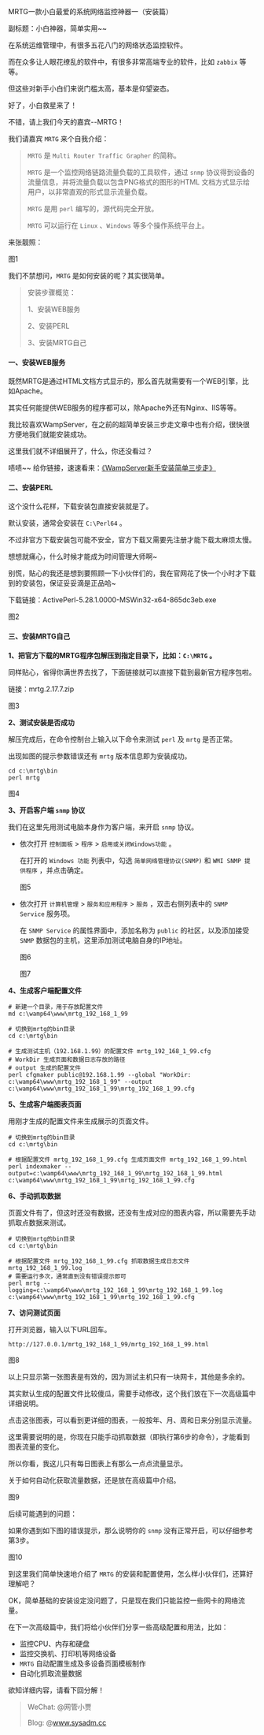 MRTG一款小白最爱的系统网络监控神器一（安装篇）

副标题：小白神器，简单实用~~



在系统运维管理中，有很多五花八门的网络状态监控软件。

而在众多让人眼花缭乱的软件中，有很多非常高端专业的软件，比如 `zabbix` 等等。

但这些对新手小白们来说门槛太高，基本是仰望姿态。

好了，小白救星来了！

不错，请上我们今天的嘉宾--MRTG！



我们请嘉宾 `MRTG` 来个自我介绍：

> `MRTG` 是 `Multi Router Traffic Grapher` 的简称。
>
> `MRTG` 是一个监控网络链路流量负载的工具软件，通过 `snmp` 协议得到设备的流量信息，并将流量负载以包含PNG格式的图形的HTML 文档方式显示给用户，以非常直观的形式显示流量负载。
>
> `MRTG` 是用 `perl` 编写的，源代码完全开放。
>
> `MRTG` 可以运行在 `Linux` 、`Windows` 等多个操作系统平台上。

来张靓照：

图1



我们不禁想问，`MRTG` 是如何安装的呢？其实很简单。

> 安装步骤概览：
>
> 1、安装WEB服务
>
> 2、安装PERL
>
> 3、安装MRTG自己



#### 一、安装WEB服务

既然MRTG是通过HTML文档方式显示的，那么首先就需要有一个WEB引擎，比如Apache。

其实任何能提供WEB服务的程序都可以，除Apache外还有Nginx、IIS等等。

我比较喜欢WampServer，在之前的超简单安装三步走文章中也有介绍，很快很方便地我们就能安装成功。

这里我们就不详细展开了，什么，你还没看过？

啧啧~~ 给你链接，速速看来：[《WampServer新手安装简单三步走》](https://www.sysadm.cc/index.php/webxuexi/731-wampserver-install)



#### 二、安装PERL

这个没什么花样，下载安装包直接安装就是了。

默认安装，通常会安装在 `C:\Perl64` 。

不过非官方下载安装包可能不安全，官方下载又需要先注册才能下载太麻烦太慢。

想想就痛心，什么时候才能成为时间管理大师啊~

别慌，贴心的我还是想到要照顾一下小伙伴们的，我在官网花了快一个小时才下载到的安装包，保证妥妥滴是正品哈~

下载链接：ActivePerl-5.28.1.0000-MSWin32-x64-865dc3eb.exe

图2





#### 三、安装MRTG自己

**1、把官方下载的MRTG程序包解压到指定目录下，比如：`C:\MRTG` 。**

同样贴心，省得你满世界去找了，下面链接就可以直接下载到最新官方程序包啦。

链接：mrtg.2.17.7.zip

图3



**2、测试安装是否成功**

解压完成后，在命令控制台上输入以下命令来测试 `perl` 及 `mrtg` 是否正常。

出现如图的提示参数错误还有 `mrtg` 版本信息即为安装成功。

```shell
cd c:\mrtg\bin
perl mrtg
```

图4



**3、开启客户端 `snmp` 协议**

我们在这里先用测试电脑本身作为客户端，来开启 `snmp` 协议。

* 依次打开 `控制面板` > `程序` > `启用或关闭Windows功能` 。

  在打开的 `Windows 功能` 列表中，勾选 `简单网络管理协议(SNMP)` 和 `WMI SNMP 提供程序` ，并点击确定。

  图5

* 依次打开 `计算机管理` > `服务和应用程序` > `服务` ，双击右侧列表中的 `SNMP Service` 服务项。

  在 `SNMP Service` 的属性界面中，添加名称为 `public` 的社区，以及添加接受 `SNMP` 数据包的主机，这里添加测试电脑自身的IP地址。

  图6
  
  图7



**4、生成客户端配置文件**

```shell
# 新建一个目录，用于存放配置文件
md c:\wamp64\www\mrtg_192_168_1_99

# 切换到mrtg的bin目录
cd c:\mrtg\bin

# 生成测试主机（192.168.1.99）的配置文件 mrtg_192_168_1_99.cfg
# WorkDir 生成页面和数据日志存放的路径
# output 生成的配置文件
perl cfgmaker public@192.168.1.99 --global "WorkDir: c:\wamp64\www\mrtg_192_168_1_99" --output c:\wamp64\www\mrtg_192_168_1_99\mrtg_192_168_1_99.cfg
```



**5、生成客户端图表页面**

用刚才生成的配置文件来生成展示的页面文件。

```shell
# 切换到mrtg的bin目录
cd c:\mrtg\bin

# 根据配置文件 mrtg_192_168_1_99.cfg 生成页面文件 mrtg_192_168_1_99.html
perl indexmaker --output=c:\wamp64\www\mrtg_192_168_1_99\mrtg_192_168_1_99.html c:\wamp64\www\mrtg_192_168_1_99\mrtg_192_168_1_99.cfg
```



**6、手动抓取数据**

页面文件有了，但这时还没有数据，还没有生成对应的图表内容，所以需要先手动抓取点数据来测试。

```shell
# 切换到mrtg的bin目录
cd c:\mrtg\bin

# 根据配置文件 mrtg_192_168_1_99.cfg 抓取数据生成日志文件 mrtg_192_168_1_99.log
# 需要运行多次，通常直到没有错误提示即可
perl mrtg --logging=c:\wamp64\www\mrtg_192_168_1_99\mrtg_192_168_1_99.log c:\wamp64\www\mrtg_192_168_1_99\mrtg_192_168_1_99.cfg
```



**7、访问测试页面**

打开浏览器，输入以下URL回车。

```shell
http://127.0.0.1/mrtg_192_168_1_99/mrtg_192_168_1_99.html
```

图8



以上只显示第一张图表是有效的，因为测试主机只有一块网卡，其他是多余的。

其实默认生成的配置文件比较傻瓜，需要手动修改，这个我们放在下一次高级篇中详细说明。

点击这张图表，可以看到更详细的图表，一般按年、月、周和日来分别显示流量。

这里需要说明的是，你现在只能手动抓取数据（即执行第6步的命令），才能看到图表流量的变化。

所以你看，我这儿只有每日图表上有那么一点点流量显示。

关于如何自动化获取流量数据，还是放在高级篇中介绍。

图9



后续可能遇到的问题：

如果你遇到如下图的错误提示，那么说明你的 `snmp` 没有正常开启，可以仔细参考第3步。

图10





到这里我们简单快速地介绍了 `MRTG` 的安装和配置使用，怎么样小伙伴们，还算好理解吧？

OK，简单基础的安装设定没问题了，只是现在我们只能监控一些网卡的网络流量。

在下一次高级篇中，我们将给小伙伴们分享一些高级配置和用法，比如：

* 监控CPU、内存和硬盘
* 监控交换机、打印机等网络设备
* `MRTG` 自动配置生成及多设备页面模板制作
* 自动化抓取流量数据



欲知详细内容，请看下回分解！



> WeChat: @网管小贾
>
> Blog: @www.sysadm.cc







